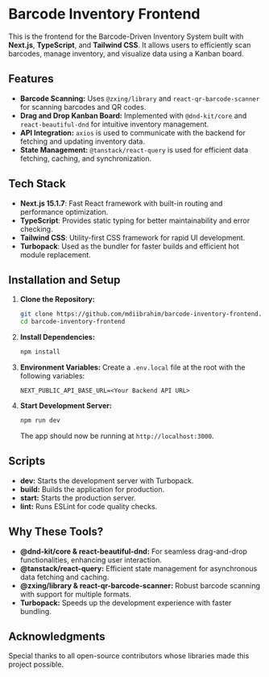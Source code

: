 # Barcode Inventory Frontend

This is the frontend for the Barcode-Driven Inventory System built with **Next.js**, **TypeScript**, and **Tailwind CSS**. It allows users to efficiently scan barcodes, manage inventory, and visualize data using a Kanban board.

## Features

- **Barcode Scanning:** Uses `@zxing/library` and `react-qr-barcode-scanner` for scanning barcodes and QR codes.
- **Drag and Drop Kanban Board:** Implemented with `@dnd-kit/core` and `react-beautiful-dnd` for intuitive inventory management.
- **API Integration:** `axios` is used to communicate with the backend for fetching and updating inventory data.
- **State Management:** `@tanstack/react-query` is used for efficient data fetching, caching, and synchronization.

## Tech Stack

- **Next.js 15.1.7**: Fast React framework with built-in routing and performance optimization.
- **TypeScript**: Provides static typing for better maintainability and error checking.
- **Tailwind CSS**: Utility-first CSS framework for rapid UI development.
- **Turbopack**: Used as the bundler for faster builds and efficient hot module replacement.

## Installation and Setup

1. **Clone the Repository:**

   ```sh
   git clone https://github.com/mdiibrahim/barcode-inventory-frontend.git
   cd barcode-inventory-frontend
   ```

2. **Install Dependencies:**

   ```sh
   npm install
   ```

3. **Environment Variables:**
   Create a `.env.local` file at the root with the following variables:

   ```env
   NEXT_PUBLIC_API_BASE_URL=<Your Backend API URL>
   ```

4. **Start Development Server:**
   ```sh
   npm run dev
   ```
   The app should now be running at `http://localhost:3000`.

## Scripts

- **dev:** Starts the development server with Turbopack.
- **build:** Builds the application for production.
- **start:** Starts the production server.
- **lint:** Runs ESLint for code quality checks.

## Why These Tools?

- **@dnd-kit/core & react-beautiful-dnd:** For seamless drag-and-drop functionalities, enhancing user interaction.
- **@tanstack/react-query:** Efficient state management for asynchronous data fetching and caching.
- **@zxing/library & react-qr-barcode-scanner:** Robust barcode scanning with support for multiple formats.
- **Turbopack:** Speeds up the development experience with faster bundling.

## Acknowledgments

Special thanks to all open-source contributors whose libraries made this project possible.
